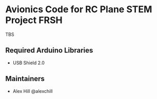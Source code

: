 # Avionics Code for RC Plane STEM Project FRSH

TBS

## Required Arduino Libraries

- USB Shield 2.0

## Maintainers

- Alex Hill @alexchill

